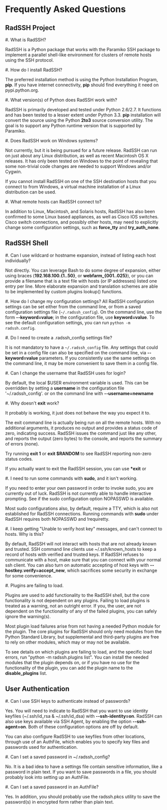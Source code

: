 Frequently Asked Questions
==========================

RadSSH Project
--------------

#. What is RadSSH?

   RadSSH is a Python package that works with the Paramiko SSH package to implement a parallel shell-like environment for clusters of remote hosts using the SSH protocol.

#. How do I install RadSSH?

   The preferred installation method is using the Python Installation Program, **pip**. If you have internet connectivity, **pip** should find everything it need on pypi.python.org.

#. What version(s) of Python does RadSSH work with?

   RadSSH is primarily developed and tested under Python 2.6/2.7. It functions and has been tested to a lesser extent under Python 3.3. **pip** installation will convert the source using the Python **2to3** source conversion utility. The goal is to support any Python runtime version that is supported by Paramiko.

#. Does RadSSH work on Windows systems?

   Not currently, but it is being pursued for a future release. RadSSH can run on just about any Linux distribution, as well as recent Macintosh OS X releases. It has only been tested on Windows to the point of revealing that some non-trivial code changes are needed to support Windows and/or Cygwin.

   If you cannot install RadSSH on one of the SSH destination hosts that you connect to from Windows, a virtual machine installation of a Linux distribution can be used.

#. What remote hosts can RadSSH connect to?

   In addition to Linux, Macintosh, and Solaris hosts, RadSSH has also been confirmed to some Linux based appliances, as well as Cisco IOS switches. Cisco switch connections, and possibly other hosts, may need to explicitly change some configuration settings, such as **force_tty** and **try_auth_none**.

RadSSH Shell
------------

#. Can I use wildcard or hostname expansion, instead of listing each host individually?

   Not directly. You can leverage Bash to do some degree of expansion, either using braces (**192.168.100.{1..50}**, or **webfarm_{001..025}**), or you can provide a filename that is a text file with hosts (or IP addresses) listed one entry per line. More elaborate expansion and translation schemes are able to be implemented by custom plugins lookup() functions.

#. How do I change my configuration settings?
   All RadSSH configuration settings can be set either from the command line, or from a saved configuration settings file (``~/.radssh_config``). On the command line, use the form **--keyword=value**; in the configuration file, use **keyword=value**. To see the default configuration settings, you can run ``python -m radssh.config``.

#. Do I need to create a .radssh_config settings file?

   It is not mandatory to have a ``~/.radssh_config`` file. Any settings that could be set in a config file can also be specified on the command line, via **--keyword=value** parameters. If you consistently use the same settings on the command line, it may be more convenient to save them in a config file.

#. Can I change the username that RadSSH uses for login?

   By default, the local $USER environment variable is used. This can be overridden by setting a **username** in the configuration file '~/.radssh_config'. or on the command line with **--username=newname**

#. Why doesn't **exit** work?

   It probably is working, it just does not behave the way you expect it to.

   The exit command line is actually being run on all the remote hosts. With no additional arguments, it produces no output and provides a status code of zero, indicating success. RadSSH issues the command just like any other, and reports the output (zero bytes) to the console, and reports the summary of errors (none).

   Try running **exit 1** or **exit $RANDOM** to see RadSSH reporting non-zero status codes.

   If you actually want to exit the RadSSH session, you can use **\*exit** or <Ctrl-D>

#. I need to run some commands with **sudo**, and it isn't working.

   If you need to enter your own password in order to invoke sudo, you are currently out of luck. RadSSH is not currently able to handle interactive prompting. See if the sudo configuration option NOPASSWD is available.

   Most sudo configurations also, by default, require a TTY, which is also not established for RadSSH connections. Running commands with **sudo** under RadSSH requires both NOPASSWD and !requiretty.
   
#. I keep getting "Unable to verify host key" messages, and can't connect to hosts. Why is this?

   By default, RadSSH will not interact with hosts that are not already known and trusted. SSH command line clients use ~/.ssh/known_hosts to keep a record of hosts with verified and trusted keys. If RadSSH refuses to communicate with a host, make sure that you can connect with your normal ssh client. You can also turn on automatic accepting of host keys with **--hostkey.verify=accept_new**, which sacrifices some security in exchange for some convenience.

#. Plugins are failing to load.

   Plugins are used to add functionality to the RadSSH shell, but the core functionality is not dependent on any plugins. Failing to load plugins is treated as a warning, not an outright error. If you, the user, are not dependent on the functionality of any of the failed plugins, you can safely ignore the warning(s).

   Most plugin load failures arise from not having a needed Python module for the plugin. The core plugins for RadSSH should only need modules from the Python Standard Library, but supplemental and third-party plugins are free to rely on other modules, which may or may not be available.

   To see details on which plugins are failing to load, and the specific load errors, run "python -m radssh.plugins list". You can install the needed modules that the plugin depends on, or if you have no use for the functionality of the plugin, you can add the plugin name to the **disable_plugins** list.

User Authentication
-------------------

#. Can I use SSH keys to authenticate instead of passwords?

   Yes. You will need to indicate to RadSSH that you want to use identity keyfiles (~/.ssh/id_rsa & ~/.ssh/id_dsa) with **--ssh-identity=on**. RadSSH can also use keys available via SSH Agent, by enabling the option **--ssh-agent=on**. Both of these configuration options are off by default.

   You can also configure RadSSH to use keyfiles from other locations, through use of an AuthFile, which enables you to specify key files and passwords used for authentication.

#. Can I set a saved password in ~/.radssh_config?

   No. It is a bad idea to have a settings file contain sensitive information, like a password in plain text.  If you want to save passwords in a file, you should probably look into setting up an AuthFile.

#. Can I set a saved password in an AuthFile?

   Yes. In addition, you should probably use the radssh.pkcs utility to save the password(s) in encrypted form rather than plain text.
